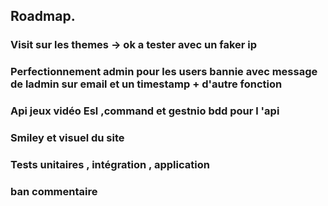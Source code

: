 



 ## Roadmap.




### Visit sur les themes -> ok a tester avec un faker ip
### Perfectionnement admin pour les users bannie avec message de ladmin sur email et un timestamp + d'autre fonction
### Api jeux vidéo Esl ,command et gestnio bdd pour l 'api
### Smiley et visuel du site
### Tests unitaires , intégration , application
### ban commentaire




